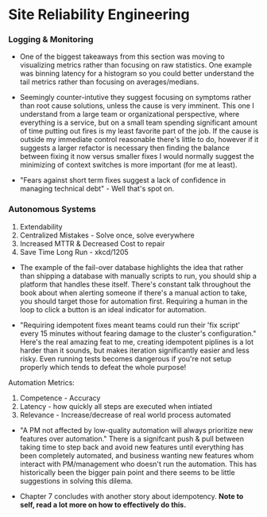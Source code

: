 # Site Reliability Engineering

### Logging & Monitoring

* One of the biggest takeaways from this section was moving to visualizing metrics rather than focusing on raw statistics.  One example was binning latency for a histogram so you could better understand the tail metrics rather than focusing on averages/medians.

* Seemingly counter-intutive they suggest focusing on symptoms rather than root cause solutions, unless the cause is very imminent.  This one I understand from a large team or organizational perspective, where everything is a service, but on a small team spending significant amount of time putting out fires is my least favorite part of the job.  If the cause is outside my immediate control reasonable there's little to do, however if it suggests a larger refactor is necessary then finding the balance between fixing it now versus smaller fixes I would normally suggest the minimizing of context switches is more important (for me at least).

* "Fears against short term fixes suggest a lack of confidence in managing technical debt" - Well that's spot on.


### Autonomous Systems

1.  Extendability
2.  Centralized Mistakes - Solve once, solve everywhere
3.  Increased MTTR & Decreased Cost to repair
4.  Save Time Long Run - xkcd/1205

* The example of the fail-over database highlights the idea that rather than shipping a database with manually scripts to run, you should ship a platform that handles these itself.  There's constant talk throughout the book about when alerting someone if there's a manual action to take, you should target those for automation first.  Requiring a human in the loop to click a button is an ideal indicator for automation.

* "Requiring idempotent fixes meant teams could run their 'fix script' every 15 minutes without fearing damage to the cluster's configuration." Here's the real amazing feat to me, creating idempotent piplines is a lot harder than it sounds, but makes iteration significantly easier and less risky.  Even running tests becomes dangerous if you're not setup properly which tends to defeat the whole purpose!

Automation Metrics:

1.  Competence - Accuracy
2.  Latency - how quickly all steps are executed when intiated
3.  Relevance - Increase/decrease of real world process automated

* "A PM not affected by low-quality automation will always prioritize new features over automation."  There is a signifcant push & pull between taking time to step back and avoid new features until everything has been completely automated, and business wanting new features whom interact with PM/management who doesn't run the automation.  This has historically been the bigger pain point and there seems to be little suggestions in solving this dilema.

* Chapter 7 concludes with another story about idempotency.  **Note to self, read a lot more on how to effectively do this.**


